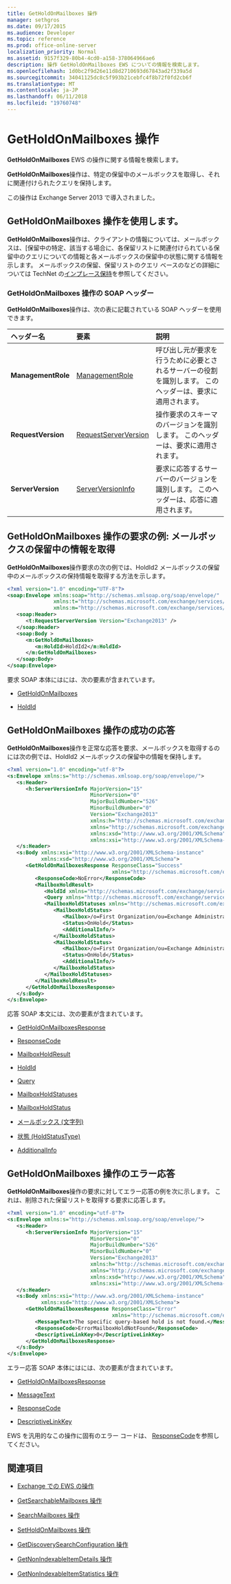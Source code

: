 ```yaml
---
title: GetHoldOnMailboxes 操作
manager: sethgros
ms.date: 09/17/2015
ms.audience: Developer
ms.topic: reference
ms.prod: office-online-server
localization_priority: Normal
ms.assetid: 9157f329-80b4-4cd0-a158-378064966ae6
description: 操作 GetHoldOnMailboxes EWS についての情報を検索します。
ms.openlocfilehash: 1d0bc2f9d26e11d8d2710693d67843ad2f339a5d
ms.sourcegitcommit: 34041125dc8c5f993b21cebfc4f8b72f0fd2cb6f
ms.translationtype: MT
ms.contentlocale: ja-JP
ms.lasthandoff: 06/11/2018
ms.locfileid: "19760748"
---
```

# <a name="getholdonmailboxes-operation"></a>GetHoldOnMailboxes 操作

**GetHoldOnMailboxes** EWS の操作に関する情報を検索します。 
  
**GetHoldOnMailboxes**操作は、特定の保留中のメールボックスを取得し、それに関連付けられたクエリを保持します。 
  
この操作は Exchange Server 2013 で導入されました。
  
## <a name="using-the-getholdonmailboxes-operation"></a>GetHoldOnMailboxes 操作を使用します。

**GetHoldOnMailboxes**操作は、クライアントの情報については、メールボックスは、[保留中の特定、該当する場合に、各保留リストに関連付けられている保留中のクエリについての情報と各メールボックスの保留中の状態に関する情報を示します。 メールボックスの保留、保留リストのクエリ ベースのなどの詳細については TechNet の[インプレース保持](http://technet.microsoft.com/en-us/library/ff637980%28v=exchg.150%29)を参照してください。 
  
### <a name="getholdonmailboxes-operation-soap-headers"></a>GetHoldOnMailboxes 操作の SOAP ヘッダー

**GetHoldOnMailboxes**操作は、次の表に記載されている SOAP ヘッダーを使用できます。 
  
|**ヘッダー名**|**要素**|**説明**|
|:-----|:-----|:-----|
|**ManagementRole** <br/> |[ManagementRole](managementrole.md) <br/> |呼び出し元が要求を行うために必要とされるサーバーの役割を識別します。 このヘッダーは、要求に適用されます。  <br/> |
|**RequestVersion** <br/> |[RequestServerVersion](requestserverversion.md) <br/> |操作要求のスキーマのバージョンを識別します。 このヘッダーは、要求に適用されます。  <br/> |
|**ServerVersion** <br/> |[ServerVersionInfo](serverversioninfo.md) <br/> |要求に応答するサーバーのバージョンを識別します。 このヘッダーは、応答に適用されます。  <br/> |
   
## <a name="getholdonmailboxes-operation-request-example-get-mailbox-hold-information"></a>GetHoldOnMailboxes 操作の要求の例: メールボックスの保留中の情報を取得

**GetHoldOnMailboxes**操作要求の次の例では、HoldId2 メールボックスの保留中のメールボックスの保持情報を取得する方法を示します。 
  
```XML
<?xml version="1.0" encoding="UTF-8"?>
<soap:Envelope xmlns:soap="http://schemas.xmlsoap.org/soap/envelope/"
               xmlns:t="http://schemas.microsoft.com/exchange/services/2006/types"
               xmlns:m="http://schemas.microsoft.com/exchange/services/2006/messages">
   <soap:Header>
      <t:RequestServerVersion Version="Exchange2013" />
   </soap:Header>
   <soap:Body >
      <m:GetHoldOnMailboxes>
         <m:HoldId>HoldId2</m:HoldId>
      </m:GetHoldOnMailboxes>
   </soap:Body>
</soap:Envelope>

```

要求 SOAP 本体にはには、次の要素が含まれています。
  
- [GetHoldOnMailboxes](getholdonmailboxes.md)
    
- [HoldId](holdid.md)
    
## <a name="successful-getholdonmailboxes-operation-response"></a>GetHoldOnMailboxes 操作の成功の応答

**GetHoldOnMailboxes**操作を正常な応答を要求、メールボックスを取得するのには次の例では、HoldId2 メールボックスの保留中の情報を保持します。 
  
```XML
<?xml version="1.0" encoding="utf-8"?>
<s:Envelope xmlns:s="http://schemas.xmlsoap.org/soap/envelope/">
   <s:Header>
      <h:ServerVersionInfo MajorVersion="15" 
                           MinorVersion="0" 
                           MajorBuildNumber="526" 
                           MinorBuildNumber="0" 
                           Version="Exchange2013" 
                           xmlns:h="http://schemas.microsoft.com/exchange/services/2006/types" 
                           xmlns="http://schemas.microsoft.com/exchange/services/2006/types" 
                           xmlns:xsd="http://www.w3.org/2001/XMLSchema" 
                           xmlns:xsi="http://www.w3.org/2001/XMLSchema-instance"/>
   </s:Header>
   <s:Body xmlns:xsi="http://www.w3.org/2001/XMLSchema-instance" 
           xmlns:xsd="http://www.w3.org/2001/XMLSchema">
      <GetHoldOnMailboxesResponse ResponseClass="Success" 
                                  xmlns="http://schemas.microsoft.com/exchange/services/2006/messages">
         <ResponseCode>NoError</ResponseCode>
         <MailboxHoldResult>
            <HoldId xmlns="http://schemas.microsoft.com/exchange/services/2006/types">HoldId2</HoldId>
            <Query xmlns="http://schemas.microsoft.com/exchange/services/2006/types">test</Query>
            <MailboxHoldStatuses xmlns="http://schemas.microsoft.com/exchange/services/2006/types">
               <MailboxHoldStatus>
                  <Mailbox>/o=First Organization/ou=Exchange Administrative Group (FYDIBPDLT)/cn=Recipients/cn=ecc0fd98c2cadf-Willi</Mailbox>
                  <Status>OnHold</Status>
                  <AdditionalInfo/>
               </MailboxHoldStatus>
               <MailboxHoldStatus>
                  <Mailbox>/o=First Organization/ou=Exchange Administrative Group (FYDIBPDLT)/cn=Recipients/cn=dasdat341q8de95-Micha</Mailbox>
                  <Status>OnHold</Status>
                  <AdditionalInfo/>
               </MailboxHoldStatus>
            </MailboxHoldStatuses>
         </MailboxHoldResult>
      </GetHoldOnMailboxesResponse>
   </s:Body>
</s:Envelope>

```

応答 SOAP 本文には、次の要素が含まれています。
  
- [GetHoldOnMailboxesResponse](getholdonmailboxesresponse.md)
    
- [ResponseCode](responsecode.md)
    
- [MailboxHoldResult](mailboxholdresult.md)
    
- [HoldId](holdid.md)
    
- [Query](query.md)
    
- [MailboxHoldStatuses](mailboxholdstatuses.md)
    
- [MailboxHoldStatus](mailboxholdstatus.md)
    
- [メールボックス (文字列)](mailbox-string.md)
    
- [状態 (HoldStatusType)](status-holdstatustype.md)
    
- [AdditionalInfo](additionalinfo.md)
    
## <a name="getholdonmailboxes-operation-error-response"></a>GetHoldOnMailboxes 操作のエラー応答

**GetHoldOnMailboxes**操作の要求に対してエラー応答の例を次に示します。 これは、削除された保留リストを取得する要求に応答します。 
  
```XML
<?xml version="1.0" encoding="utf-8"?>
<s:Envelope xmlns:s="http://schemas.xmlsoap.org/soap/envelope/">
   <s:Header>
      <h:ServerVersionInfo MajorVersion="15" 
                           MinorVersion="0" 
                           MajorBuildNumber="526" 
                           MinorBuildNumber="0" 
                           Version="Exchange2013" 
                           xmlns:h="http://schemas.microsoft.com/exchange/services/2006/types" 
                           xmlns="http://schemas.microsoft.com/exchange/services/2006/types" 
                           xmlns:xsd="http://www.w3.org/2001/XMLSchema" 
                           xmlns:xsi="http://www.w3.org/2001/XMLSchema-instance"/>
   </s:Header>
   <s:Body xmlns:xsi="http://www.w3.org/2001/XMLSchema-instance" 
           xmlns:xsd="http://www.w3.org/2001/XMLSchema">
      <GetHoldOnMailboxesResponse ResponseClass="Error" 
                                  xmlns="http://schemas.microsoft.com/exchange/services/2006/messages">
         <MessageText>The specific query-based hold is not found.</MessageText>
         <ResponseCode>ErrorMailboxHoldNotFound</ResponseCode>
         <DescriptiveLinkKey>0</DescriptiveLinkKey>
      </GetHoldOnMailboxesResponse>
   </s:Body>
</s:Envelope>

```

エラー応答 SOAP 本体にはには、次の要素が含まれています。
  
- [GetHoldOnMailboxesResponse](getholdonmailboxesresponse.md)
    
- [MessageText](messagetext.md)
    
- [ResponseCode](responsecode.md)
    
- [DescriptiveLinkKey](descriptivelinkkey.md)
    
EWS を汎用的なこの操作に固有のエラー コードは、 [ResponseCode](responsecode.md)を参照してください。
  
## <a name="see-also"></a>関連項目

- [Exchange での EWS の操作](ews-operations-in-exchange.md)
    
- [GetSearchableMailboxes 操作](getsearchablemailboxes-operation.md)
    
- [SearchMailboxes 操作](searchmailboxes-operation.md)
    
- [SetHoldOnMailboxes 操作](setholdonmailboxes-operation.md)
    
- [GetDiscoverySearchConfiguration 操作](getdiscoverysearchconfiguration-operation.md)
    
- [GetNonIndexableItemDetails 操作](getnonindexableitemdetails-operation.md)
    
- [GetNonIndexableItemStatistics 操作](getnonindexableitemstatistics-operation.md)
    

